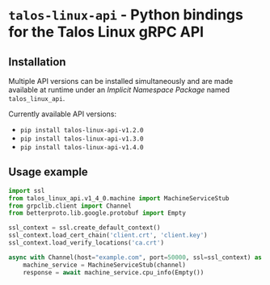 # `talos-linux-api` - Python bindings for the Talos Linux gRPC API

## Installation
Multiple API versions can be installed simultaneously and are made available
at runtime under an *Implicit Namespace Package* named `talos_linux_api`.

Currently available API versions:

* `pip install talos-linux-api-v1.2.0`
* `pip install talos-linux-api-v1.3.0`
* `pip install talos-linux-api-v1.4.0`


## Usage example
```python
import ssl
from talos_linux_api.v1_4_0.machine import MachineServiceStub
from grpclib.client import Channel
from betterproto.lib.google.protobuf import Empty

ssl_context = ssl.create_default_context()
ssl_context.load_cert_chain('client.crt', 'client.key')
ssl_context.load_verify_locations('ca.crt')

async with Channel(host="example.com", port=50000, ssl=ssl_context) as channel:
    machine_service = MachineServiceStub(channel)
    response = await machine_service.cpu_info(Empty())
```
